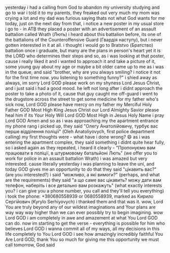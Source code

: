 yesterday i had a calling from God to abandon my university studying and go to war
i told it to my parents, they freaked out very much
my mom was crying a lot and my dad was furious saying thats not what God wants for me
today, just on the next day from that, i notice a new poster in my usual store i go to - in ATB they placed a poster with an advertisement of an assault battalion called Wrath (Лють)
i heard about this battalion before, its one of the battalions of the Counteroffensive Guard (Гвардія наступу), but i never gotten interested in it at all. i thought i would go to Bratstvo (Братство) battalion once i graduate, but many are the plans in person's heart yet it is the LORD who determines their steps
and so, as i was looking at that poster, cause i really liked it and i wanted to approach it and take a picture of it, some young guy about my age or maybe a bit older came up to me as i was in the queue, and said "brother, why are you always smiling? i notice it not for the first time now. you listening to something funny?"
i shied away as always, im sorry Lord GOD please work on my shyness Lord Jesus Christ, and i just said i had a good mood. he left not long after
i didnt approach the poster to take a photo of it, cause that guy caught me off-guard
i went to the drugstore across the street to get some medicine for my father who's sick now, Lord GOD please have mercy on my father my Merciful Holy Father GOD Most High King Jesus Christ our Lord Almighty Savior please heal him if its Your Holy Will Lord GOD Most High in Jesus Holy Name i pray Lord GOD Amen
and so as i was approaching my the apartment entrance my phone rang
i picked up, they said "Олегу Анатолійовичу, турбує вас перше відділення поліції" (Oleh Anatoliyovych, first police department calling)
my first thoughts were - what have i done wrong? 😄
as i was entering the apartment complex, they said something i didnt quite hear fully, so i asked again
as they repeated, i heard it clearly - "Пропонуємо вам працювати в поліції, в штурмовому батальйоні Лють" (we offer you to work for police in an assault battalion Wrath)
i was amazed but very interested. cause literally yesterday i was planning to leave the uni, and today GOD gives me an opportunity to do that
they said "цікавить вас?" (are you interested?)
i said "можливо, а які вимоги?" (perhaps, and what are the requirements)
they said "а що саме вас цікавить? можу дати вам телефон, наберіть і все детально вам розкажуть" (what exactly interests you? i can give you a phone number, you call and they'll tell you everything)
i took the phone: +380680558939 or 0680558939, marked as Кирило Сергійович (Kyrylo Serhiyovych)
i thanked them and that was it. wow, Lord You are truly beyond any of our wildest imaginations and Your plans are way way way higher than we can ever possibly try to begin imagining. wow Lord GOD i am completely in awe and amazement at what You Lord GOD can do. now im starting to get the verse - everything is possible for him who believes
Lord GOD i wanna commit all of my ways, all my decisions in this life completely to You Lord GOD
i see how amazingly incredibly faithful You Are Lord GOD, thank You so much for giving me this opportunity
we must call tomorrow, God said